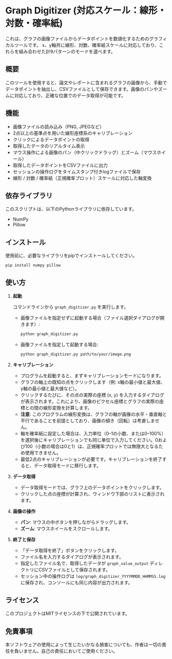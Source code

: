 # Graph Digitizer (対応スケール：線形・対数・確率紙)

これは、グラフの画像ファイルからデータポイントを数値化するためのグラフィカルツールです。
x、y軸共に線形、対数、確率紙スケールに対応しており、これらを組み合わせた計9パターンのモードを選べます。

## 概要

このツールを使用すると、論文やレポートに含まれるグラフの画像から、手動でデータポイントを抽出し、CSVファイルとして保存できます。画像のパンやズームに対応しており、正確な位置でのデータ取得が可能です。

## 機能

- 画像ファイルの読み込み（PNG, JPEGなど）
- 2点以上の基準点を用いた線形座標系のキャリブレーション
- クリックによるデータポイントの取得
- 取得したデータのリアルタイム表示
- マウス操作による画像のパン（中クリックドラッグ）とズーム（マウスホイール）
- 取得したデータポイントをCSVファイルに出力
- セッションの操作ログをタイムスタンプ付きlogファイルで保存
- 線形 / 対数 / 確率紙（正規確率プロット）スケールに対応した軸変換

## 依存ライブラリ

このスクリプトは、以下のPythonライブラリに依存しています。

- NumPy
- Pillow

## インストール

使用前に、必要なライブラリをpipでインストールしてください。

```bash
pip install numpy pillow
```

## 使い方

1. **起動**

   コマンドラインから `graph_digitizer.py` を実行します。

   - 画像ファイルを指定せずに起動する場合（ファイル選択ダイアログが開きます）:
     ```bash
     python graph_digitizer.py
     ```

   - 画像ファイルを指定して起動する場合:
     ```bash
     python graph_digitizer.py path/to/your/image.png
     ```

2. **キャリブレーション**

   - プログラムを起動すると、まずキャリブレーションモードになります。
   - グラフの軸上の既知の点をクリックします（例: x軸の最小値と最大値、y軸の最小値と最大値など）。
   - クリックするたびに、その点の実際の座標 (x, y) を入力するダイアログが表示されます。これにより、画像のピクセル座標とグラフの実際の座標との間の線形変換を計算します。
   - **注意**: このプログラムの線形変換は、グラフの軸が画像の水平・垂直軸と平行であることを前提としており、画像の傾き（回転）は考慮しません。
   - 軸を確率紙に設定した場合は、入力単位（0–1の小数、または0–100%）を選択後にキャリブレーションでも同じ単位で入力してください。0および100（小数の場合は0と1）は、正規確率プロットでは無限大となるため使用できません。
   - 最低2点のキャリブレーションが必要です。キャリブレーションを終了すると、データ取得モードに移行します。

3. **データ取得**

   - データ取得モードでは、グラフ上のデータポイントをクリックします。
   - クリックした点の座標が計算され、ウィンドウ下部のリストに表示されます。

4. **画像の操作**

   - **パン**: マウスの中ボタンを押しながらドラッグします。
   - **ズーム**: マウスホイールをスクロールします。

5. **終了と保存**

   - 「データ取得を終了」ボタンをクリックします。
   - ファイル名を入力するダイアログが表示されます。
   - 指定したファイル名で、取得したデータが `graph_value_output` ディレクトリにCSVファイルとして保存されます。
   - セッション中の操作ログは `log/graph_digitizer_YYYYMMDD_HHMMSS.log` に保存され、コンソールにも同じ内容が出力されます。


## ライセンス

このプロジェクトはMITライセンスの下で公開されています。

## 免責事項

本ソフトウェアの使用によって生じたいかなる損害についても、作者は一切の責任を負いません。自己の責任においてご使用ください。


